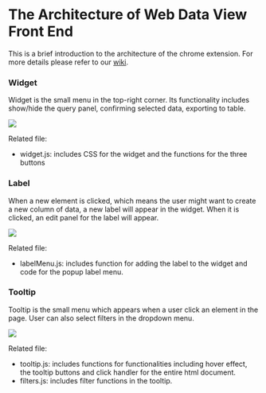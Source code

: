 # The Architecture of Web Data View Front End

This is a brief introduction to the architecture of the chrome extension. For more details please refer to our [wiki](https://github.com/forward-uiuc/Web-Data-View/wiki/Basic-WebDataView-Usage).

### Widget

Widget is the small menu in the top-right corner. Its functionality includes show/hide the query panel, confirming selected data, exporting to table. 

![](https://github.com/forward-uiuc/Web-Data-View/wiki/Images/BasicUsage-widget.png)

Related file: 

- widget.js: includes CSS for the widget and the functions for the three buttons

### Label

When a new element is clicked, which means the user might want to create a new column of data, a new label will appear in the widget. When it is clicked, an edit panel for the label will appear.

![](https://user-images.githubusercontent.com/17106732/41757071-4bd6a786-75a5-11e8-84d0-99ca2319f31d.png)



Related file: 

- labelMenu.js: includes function for adding the label to the widget and code for the popup label menu.

### Tooltip

Tooltip is the small menu which appears when a user click an element in the page. User can also select filters in the dropdown menu.

![](https://user-images.githubusercontent.com/17106732/41757904-a76e9b08-75aa-11e8-892b-8439b9af0c11.png)

Related file: 

- tooltip.js: includes functions for functionalities including hover effect, the tooltip buttons and click handler for the entire html document.
- filters.js: includes filter functions in the tooltip.

